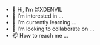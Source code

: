 - 👋 Hi, I’m @XDENVIL
- 👀 I’m interested in ...
- 🌱 I’m currently learning ...
- 💞️ I’m looking to collaborate on ...
- 📫 How to reach me ...

<!---
XDENVIL/XDENVIL is a ✨ special ✨ repository because its `README.md` (this file) appears on your GitHub profile.
You can click the Preview link to take a look at your changes.
--->

